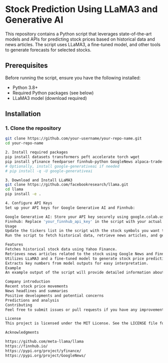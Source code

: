 # Stock Prediction Using LLaMA3 and Generative AI

This repository contains a Python script that leverages state-of-the-art models and APIs for predicting stock prices based on historical data and news articles. The script uses LLaMA3, a fine-tuned model, and other tools to generate forecasts for selected stocks.

## Prerequisites

Before running the script, ensure you have the following installed:

- Python 3.8+
- Required Python packages (see below)
- LLaMA3 model (download required)

## Installation

### 1. Clone the repository

```bash
git clone https://github.com/your-username/your-repo-name.git
cd your-repo-name

2. Install required packages
pip install datasets transformers peft accelerate torch wget
pip install yfinance feedparser finnhub-python GoogleNews alpaca-trade-api nltk
# Optionally, install google-generativeai if needed
# pip install -q -U google-generativeai

3. Download and Install LLaMA3
git clone https://github.com/facebookresearch/llama.git
cd llama
pip install -e .

4. Configure API Keys
Set up your API keys for Google Generative AI and Finnhub:

Google Generative AI: Store your API key securely using google.colab.userdata.
Finnhub: Replace 'your_finnhub_api_key' in the script with your actual Finnhub API key.
Usage
Update the tickers list in the script with the stock symbols you want to analyze.
Run the script to fetch historical data, retrieve news articles, and generate stock price predictions.

Features
Fetches historical stock data using Yahoo Finance.
Retrieves news articles related to the stock using Google News and Finnhub.
Utilizes LLaMA3 and a fine-tuned model to generate stock price predictions.
Extracts key numbers from model outputs for easy interpretation.
Example
An example output of the script will provide detailed information about the stock, including:

Company introduction
Recent stock price movements
News headlines and summaries
Positive developments and potential concerns
Predictions and analysis
Contributing
Feel free to submit issues or pull requests if you have any improvements or bug fixes.

License
This project is licensed under the MIT License. See the LICENSE file for details.

Acknowledgments

https://github.com/meta-llama/llama
https://finnhub.io/
https://pypi.org/project/yfinance/
https://pypi.org/project/GoogleNews/